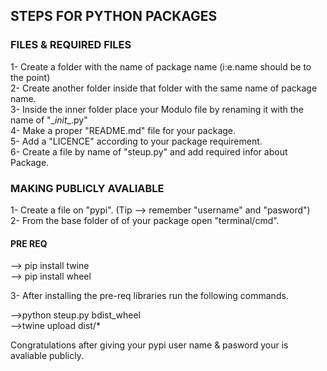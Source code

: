 ## STEPS FOR PYTHON PACKAGES

### FILES & REQUIRED FILES

1- Create a folder with the name of package name (i:e.name should be to the point) <br>
2- Create another folder inside that folder with the same name of package name.<br>
3- Inside the inner folder place your Modulo file by renaming it with the name of "\__init__.py" <br>
4- Make a proper "README.md" file for your package.<br>
5- Add a "LICENCE" according to your package requirement. <br>
6- Create a file by name of "steup.py" and add required infor about Package.

### MAKING PUBLICLY AVALIABLE

1- Create a file on "pypi". (Tip --> remember "username" and "pasword")<br>
2- From the base folder of of your package open "terminal/cmd".

#### PRE REQ
--> pip install twine <br>
--> pip install wheel

3- After installing the pre-req libraries run the following commands.

-->python steup.py bdist_wheel <br>
-->twine upload dist/*

Congratulations after giving your pypi user name & pasword  your is avaliable publicly.
